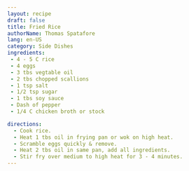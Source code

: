```yaml
---
layout: recipe
draft: false
title: Fried Rice
authorName: Thomas Spatafore
lang: en-US
category: Side Dishes
ingredients:
 - 4 - 5 C rice
 - 4 eggs
 - 3 tbs vegtable oil
 - 2 tbs chopped scallions
 - 1 tsp salt
 - 1/2 tsp sugar
 - 1 tbs soy sauce
 - Dash of pepper
 - 1/4 C chicken broth or stock

directions:
  - Cook rice.
  - Heat 1 tbs oil in frying pan or wok on high heat.
  - Scramble eggs quickly & remove.
  - Heat 2 tbs oil in same pan, add all ingredients.
  - Stir fry over medium to high heat for 3 - 4 minutes.
---
```

